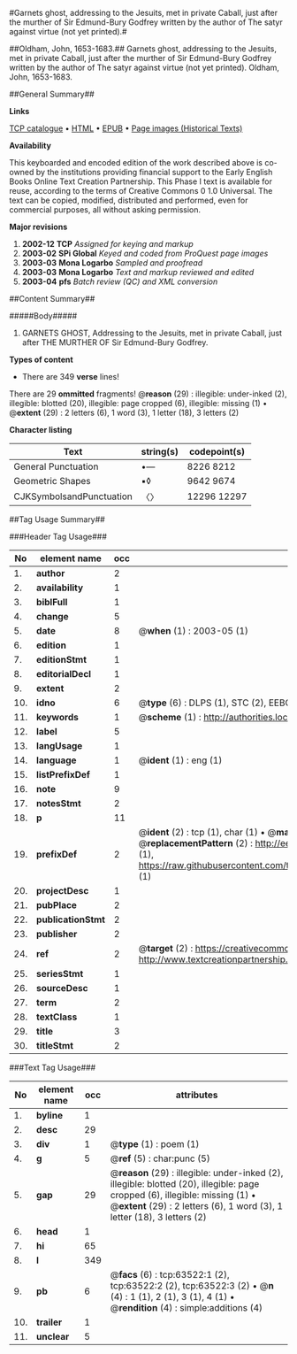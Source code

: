 #Garnets ghost, addressing to the Jesuits, met in private Caball, just after the murther of Sir Edmund-Bury Godfrey written by the author of The satyr against virtue (not yet printed).#

##Oldham, John, 1653-1683.##
Garnets ghost, addressing to the Jesuits, met in private Caball, just after the murther of Sir Edmund-Bury Godfrey written by the author of The satyr against virtue (not yet printed).
Oldham, John, 1653-1683.

##General Summary##

**Links**

[TCP catalogue](http://www.ota.ox.ac.uk/tcp/)  • 
[HTML](http://tei.it.ox.ac.uk/tcp/Texts-HTML/free/A53/A53287.html)  • 
[EPUB](http://tei.it.ox.ac.uk/tcp/Texts-EPUB/free/A53/A53287.epub) • 
[Page images (Historical Texts)](https://data.historicaltexts.jisc.ac.uk/view?pubId=eebo-12572572e&pageId=eebo-12572572e-63522-1)

**Availability**

This keyboarded and encoded edition of the
	       work described above is co-owned by the institutions
	       providing financial support to the Early English Books
	       Online Text Creation Partnership. This Phase I text is
	       available for reuse, according to the terms of Creative
	       Commons 0 1.0 Universal. The text can be copied,
	       modified, distributed and performed, even for
	       commercial purposes, all without asking permission.

**Major revisions**

1. __2002-12__ __TCP__ *Assigned for keying and markup*
1. __2003-02__ __SPi Global__ *Keyed and coded from ProQuest page images*
1. __2003-03__ __Mona Logarbo__ *Sampled and proofread*
1. __2003-03__ __Mona Logarbo__ *Text and markup reviewed and edited*
1. __2003-04__ __pfs__ *Batch review (QC) and XML conversion*

##Content Summary##

#####Body#####

1. GARNETS GHOST, Addressing to the Jesuits, met in private Caball, just after THE MURTHER OF Sir Edmund-Bury Godfrey.

**Types of content**

  * There are 349 **verse** lines!

There are 29 **ommitted** fragments! 
 @__reason__ (29) : illegible: under-inked (2), illegible: blotted (20), illegible: page cropped (6), illegible: missing (1)  •  @__extent__ (29) : 2 letters (6), 1 word (3), 1 letter (18), 3 letters (2)

**Character listing**


|Text|string(s)|codepoint(s)|
|---|---|---|
|General Punctuation|•—|8226 8212|
|Geometric Shapes|▪◊|9642 9674|
|CJKSymbolsandPunctuation|〈〉|12296 12297|

##Tag Usage Summary##

###Header Tag Usage###

|No|element name|occ|attributes|
|---|---|---|---|
|1.|__author__|2||
|2.|__availability__|1||
|3.|__biblFull__|1||
|4.|__change__|5||
|5.|__date__|8| @__when__ (1) : 2003-05 (1)|
|6.|__edition__|1||
|7.|__editionStmt__|1||
|8.|__editorialDecl__|1||
|9.|__extent__|2||
|10.|__idno__|6| @__type__ (6) : DLPS (1), STC (2), EEBO-CITATION (1), OCLC (1), VID (1)|
|11.|__keywords__|1| @__scheme__ (1) : http://authorities.loc.gov/ (1)|
|12.|__label__|5||
|13.|__langUsage__|1||
|14.|__language__|1| @__ident__ (1) : eng (1)|
|15.|__listPrefixDef__|1||
|16.|__note__|9||
|17.|__notesStmt__|2||
|18.|__p__|11||
|19.|__prefixDef__|2| @__ident__ (2) : tcp (1), char (1)  •  @__matchPattern__ (2) : ([0-9\-]+):([0-9IVX]+) (1), (.+) (1)  •  @__replacementPattern__ (2) : http://eebo.chadwyck.com/downloadtiff?vid=$1&page=$2 (1), https://raw.githubusercontent.com/textcreationpartnership/Texts/master/tcpchars.xml#$1 (1)|
|20.|__projectDesc__|1||
|21.|__pubPlace__|2||
|22.|__publicationStmt__|2||
|23.|__publisher__|2||
|24.|__ref__|2| @__target__ (2) : https://creativecommons.org/publicdomain/zero/1.0/ (1), http://www.textcreationpartnership.org/docs/. (1)|
|25.|__seriesStmt__|1||
|26.|__sourceDesc__|1||
|27.|__term__|2||
|28.|__textClass__|1||
|29.|__title__|3||
|30.|__titleStmt__|2||


###Text Tag Usage###

|No|element name|occ|attributes|
|---|---|---|---|
|1.|__byline__|1||
|2.|__desc__|29||
|3.|__div__|1| @__type__ (1) : poem (1)|
|4.|__g__|5| @__ref__ (5) : char:punc (5)|
|5.|__gap__|29| @__reason__ (29) : illegible: under-inked (2), illegible: blotted (20), illegible: page cropped (6), illegible: missing (1)  •  @__extent__ (29) : 2 letters (6), 1 word (3), 1 letter (18), 3 letters (2)|
|6.|__head__|1||
|7.|__hi__|65||
|8.|__l__|349||
|9.|__pb__|6| @__facs__ (6) : tcp:63522:1 (2), tcp:63522:2 (2), tcp:63522:3 (2)  •  @__n__ (4) : 1 (1), 2 (1), 3 (1), 4 (1)  •  @__rendition__ (4) : simple:additions (4)|
|10.|__trailer__|1||
|11.|__unclear__|5||

